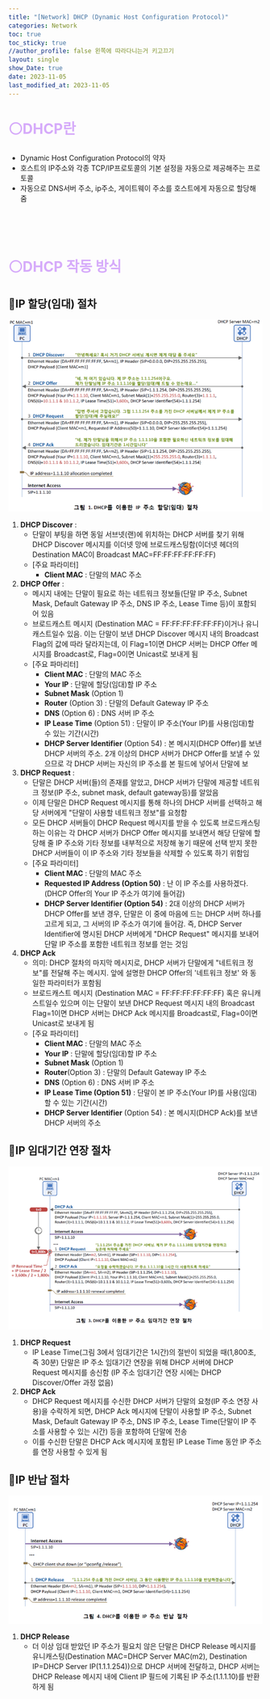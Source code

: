 ```yaml
---
title: "[Network] DHCP (Dynamic Host Configuration Protocol)"
categories: Network
toc: true
toc_sticky: true
//author_profile: false 왼쪽에 따라다니는거 키고끄기
layout: single
show_Date: true
date: 2023-11-05
last_modified_at: 2023-11-05
---
```


# <span style="color: #D6ABFA;">⚪DHCP란</span>

- Dynamic Host Configuration Protocol의 약자
- 호스트의 IP주소와 각종 TCP/IP프로토콜의 기본 설정을 자동으로 제공해주는 프로토콜
- 자동으로 DNS서버 주소, ip주소, 게이트웨이 주소를 호스트에게 자동으로 할당해줌

<br>

<br>

<br>

# <span style="color: #D6ABFA;">⚪DHCP 작동 방식</span>

## 🔹IP 할당(임대) 절차

![제목_없음](./../../assets/images/2023-11-05-DHCP/제목_없음.png)

1. **DHCP Discover** :   
   - 단말이 부팅을 하면 동일 서브넷(랜)에 위치하는 DHCP 서버를 찾기 위해 DHCP Discover 메시지를 이더넷 망에 브로드캐스팅함(이더넷 헤더의 Destination MAC이 Broadcast MAC=FF:FF:FF:FF:FF:FF)
   - [주요 파라미터]
     - **Client MAC** : 단말의 MAC 주소
2. **DHCP Offer** :   
   - 메시지 내에는 단말이 필요로 하는 네트워크 정보들(단말 IP 주소, Subnet Mask, Default Gateway IP 주소, DNS IP 주소, Lease Time 등)이 포함되어 있음
   - 브로드캐스트 메시지 (Destination MAC = FF:FF:FF:FF:FF:FF)이거나 유니캐스트일수 있음. 이는 단말이 보낸 DHCP Discover 메시지 내의 Broadcast Flag의 값에 따라 달라지는데, 이 Flag=1이면 DHCP 서버는 DHCP Offer 메시지를 Broadcast로, Flag=0이면 Unicast로 보내게 됨
   - [주요 파마리터]
     - **Client MAC** : 단말의 MAC 주소
     - **Your IP** : 단말에 할당(임대)할 IP 주소
     - **Subnet Mask** (Option 1)
     - **Router** (Option 3) : 단말의 Default Gateway IP 주소
     - **DNS** (Option 6) : DNS 서버 IP 주소
     - **IP Lease Time** (Option 51) : 단말이 IP 주소(Your IP)를 사용(임대)할 수 있는 기간(시간)
     - **DHCP Server Identifier** (Option 54) : 본 메시지(DHCP Offer)를 보낸 DHCP 서버의 주소. 2개 이상의 DHCP 서버가 DHCP Offer를 보낼 수 있으므로 각 DHCP 서버는 자신의 IP 주소를 본 필드에 넣어서 단말에 보
3. **DHCP Request** :
   -  단말은 DHCP 서버(들)의 존재를 알았고, DHCP 서버가 단말에 제공할 네트워크 정보(IP 주소, subnet mask, default gateway등)를 알았음
   - 이제 단말은 DHCP Request 메시지를 통해 하나의 DHCP 서버를 선택하고 해당 서버에게 "단말이 사용할 네트워크 정보"를 요청함 
   - 모든 DHCP 서버들이 DHCP Request 메시지를 받을 수 있도록 브로드캐스팅하는 이유는 각 DHCP 서버가 DHCP Offer 메시지를 보내면서 해당 단말에 할당해 줄 IP 주소와 기타 정보를 내부적으로 저장해 놓기 때문에 선택 받지 못한 DHCP 서버들이 이 IP 주소와 기타 정보들을 삭제할 수 있도록 하기 위함임
   - [주요 파라미터]
     - **Client MAC** : 단말의 MAC 주소
     - **Requested IP Address (Option 50)** : 난 이 IP 주소를 사용하겠다. (DHCP Offer의 Your IP 주소가 여기에 들어감)
     - **DHCP Server Identifier (Option 54)** : 2대 이상의 DHCP 서버가 DHCP Offer를 보낸 경우, 단말은 이 중에 마음에 드는 DHCP 서버 하나를 고르게 되고, 그 서버의 IP 주소가 여기에 들어감. 즉, DHCP Server Identifier에 명시된 DHCP 서버에게 "DHCP Request" 메시지를 보내어 단말 IP 주소를 포함한 네트워크 정보를 얻는 것임
4. **DHCP Ack**
   - 의미: DHCP 절차의 마지막 메시지로, DHCP 서버가 단말에게 "네트워크 정보"를 전달해 주는 메시지. 앞에 설명한 DHCP Offer의 '네트워크 정보' 와 동일한 파라미터가 포함됨
   - 브로드캐스트 메시지 (Destination MAC = FF:FF:FF:FF:FF:FF) 혹은 유니캐스트일수 있으며 이는 단말이 보낸 DHCP Request 메시지 내의 Broadcast Flag=1이면 DHCP 서버는 DHCP Ack 메시지를 Broadcast로, Flag=0이면 Unicast로 보내게 됨
   - [주요 파라미터]
     - **Client MAC** : 단말의 MAC 주소
     - **Your IP** : 단말에 할당(임대)할 IP 주소
     - **Subnet Mask** (Option 1)
     - **Router**(Option 3) : 단말의 Default Gateway IP 주소
     - **DNS** (Option 6) : DNS 서버 IP 주소
     - **IP Lease Time (Option 51)** : 단말이 본 IP 주소(Your IP)를 사용(임대)할 수 있는 기간(시간)
     - **DHCP Server Identifier** (Option 54) : 본 메시지(DHCP Ack)를 보낸 DHCP 서버의 주소

## 🔹IP 임대기간 연장 절차

![제목_없음2](./../../assets/images/2023-11-05-DHCP/제목_없음2.png)

1. **DHCP Request**
   - IP Lease Time(그림 3에서 임대기간은 1시간)의 절반이 되었을 때(1,800초, 즉 30분) 단말은 IP 주소 임대기간 연장을 위해 DHCP 서버에 DHCP Request 메시지를 송신함 (IP 주소 임대기간 연장 시에는 DHCP Discover/Offer 과정 없음)
2. **DHCP Ack**
   - DHCP Request 메시지를 수신한 DHCP 서버가 단말의 요청(IP 주소 연장 사용)을 수락하게 되면, DHCP Ack 메시지에 단말이 사용할 IP 주소, Subnet Mask, Default Gateway IP 주소, DNS IP 주소, Lease Time(단말이 IP 주소를 사용할 수 있는 시간) 등을 포함하여 단말에 전송
   - 이를 수신한 단말은 DHCP Ack 메시지에 포함된 IP Lease Time 동안 IP 주소를 연장 사용할 수 있게 됨

## 🔹IP 반납 절차

![제목_없음3](./../../assets/images/2023-11-05-DHCP/제목_없음3.png)

1. **DHCP Release**
   - 더 이상 임대 받았던 IP 주소가 필요치 않은 단말은 DHCP Release 메시지를 유니캐스팅(Destination MAC=DHCP Server MAC(m2), Destination IP=DHCP Server IP(1.1.1.254))으로 DHCP 서버에 전달하고, DHCP 서버는 DHCP Release 메시지 내에 Client IP 필드에 기록된 IP 주소(1.1.1.10)를 반환하게 됨